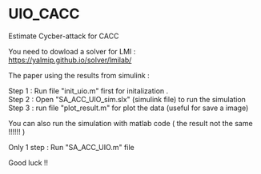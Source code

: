 # UIO_CACC
 Estimate Cycber-attack for CACC

You need to dowload a solver for LMI :   https://yalmip.github.io/solver/lmilab/


The paper using the results from simulink :<br>

Step 1 : Run file "init_uio.m" first for initalization .<br>
Step 2 : Open "SA_ACC_UIO_sim.slx" (simulink file) to run the simulation <br>
Step 3 : run file "plot_result.m" for plot the data (useful for save a image)<br>

You can also run the simulation with matlab code ( the result not the same !!!!!! )<br>

Only 1 step : Run "SA_ACC_UIO.m" file <br>

Good luck !! 

